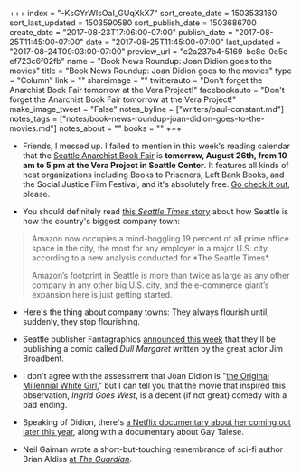 +++
index = "-KsGYrWIsOaI_GUqXkX7"
sort_create_date = 1503533160
sort_last_updated = 1503590580
sort_publish_date = 1503686700
create_date = "2017-08-23T17:06:00-07:00"
publish_date = "2017-08-25T11:45:00-07:00"
date = "2017-08-25T11:45:00-07:00"
last_updated = "2017-08-24T09:03:00-07:00"
preview_url = "c2a237b4-5169-bc8e-0e5e-ef723c6f02fb"
name = "Book News Roundup: Joan Didion goes to the movies"
title = "Book News Roundup: Joan Didion goes to the movies"
type = "Column"
link = ""
shareimage = ""
twitterauto = "Don't forget the Anarchist Book Fair tomorrow at the Vera Project!"
facebookauto = "Don't forget the Anarchist Book Fair tomorrow at the Vera Project!"
make_image_tweet = "False"
notes_byline = ["writers/paul-constant.md"]
notes_tags = ["notes/book-news-roundup-joan-didion-goes-to-the-movies.md"]
notes_about = ""
books = ""
+++
* Friends, I messed up. I failed to mention in this week's reading calendar that the [Seattle Anarchist Book Fair](http://seattleanarchistbookfair.net/) is **tomorrow, August 26th, from 10 am to 5 pm at the Vera Project in Seattle Center**. It features all kinds of neat organizations including Books to Prisoners, Left Bank Books, and the Social Justice Film Festival, and it's absolutely free. [Go check it out](http://seattleanarchistbookfair.net/), please.

* You should definitely read [this *Seattle Times* story](http://www.seattletimes.com/business/amazon/thanks-to-amazon-seattle-is-now-americas-biggest-company-town/) about how Seattle is now the country's biggest company town:

<blockquote><p>Amazon now occupies a mind-boggling 19 percent of all prime office space in the city, the most for any employer in a major U.S. city, according to a new analysis conducted for *The Seattle Times*.</p>

<p>Amazon’s footprint in Seattle is more than twice as large as any other company in any other big U.S. city, and the e-commerce giant’s expansion here is just getting started.</p></blockquote>

* Here's the thing about company towns: They always flourish until, suddenly, they stop flourishing.

* Seattle publisher Fantagraphics [announced this week](http://www.thebookseller.com/news/jim-broadbent-pens-graphic-novel-fantagraphics-619101) that they'll be publishing a comic called *Dull Margaret* written by the great actor Jim Broadbent.  

* I don't agree with the assessment that Joan Didion is "[the Original Millennial White Girl](https://electricliterature.com/how-ingrid-goes-west-deflates-joan-didion-the-original-millennial-white-girl-6bb50ce0656)," but I can tell you that the movie that inspired this observation, *Ingrid Goes West*, is a decent (if not great) comedy with a bad ending.

* Speaking of Didion, there's [a Netflix documentary about her coming out later this year](https://www.broadwayworld.com/bwwtv/article/Netflix-Announces-Original-Documentaries-Joan-Didion-The-Center-Will-Not-Hold-and-Voyeur-20170823), along with a documentary about Gay Talese. 

* Neil Gaiman wrote a short-but-touching remembrance of sci-fi author Brian Aldiss [at *The Guardian*](https://www.theguardian.com/books/2017/aug/22/brian-aldiss-science-fiction-writer-neil-gaiman).